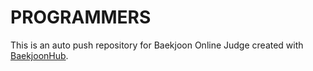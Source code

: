 # PROGRAMMERS
This is an auto push repository for Baekjoon Online Judge created with [BaekjoonHub](https://github.com/BaekjoonHub/BaekjoonHub).
